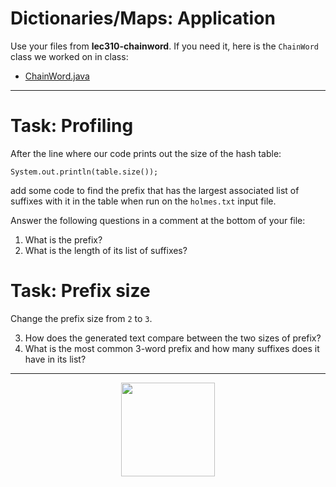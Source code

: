 # Dictionaries/Maps: Application

Use your files from **lec310-chainword**. If you need it, here is the `ChainWord` class we worked on in class:

- [ChainWord.java](ChainWord.java)

---

# Task: Profiling

After the line where our code prints out the size of the hash table:

```
System.out.println(table.size());
```

add some code to find the prefix that has the largest associated list of suffixes with it in the table when run on the `holmes.txt` input file. 

Answer the following questions in a comment at the bottom of your file:

1. What is the prefix?
2. What is the length of its list of suffixes?


# Task: Prefix size

Change the prefix size from `2` to `3`. 

3. How does the generated text compare between the two sizes of prefix?
4. What is the most common 3-word prefix and how many suffixes does it have in its list?


---

<center>
<img src="../../3d-small-people-all-is-well-a-little-man-lies-on-a-big-positive-symbol-drawing_csp25435404.jpg" width="150px"></center>

